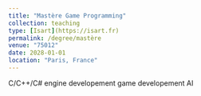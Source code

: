 ```yaml
---
title: "Mastère Game Programming"
collection: teaching
type: [Isart](https://isart.fr)
permalink: /degree/mastère
venue: "75012"
date: 2028-01-01
location: "Paris, France"
---
```


C/C++/C#
engine developement
game developement
AI
